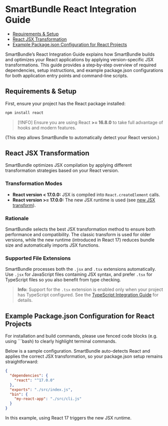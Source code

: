 # SmartBundle React Integration Guide

<!-- Table of Contents -->
- [Requirements & Setup](#requirements--setup)
- [React JSX Transformation](#react-jsx-transformation)
- [Example Package.json Configuration for React Projects](#example-packagejson-configuration-for-react-projects)

<!-- Overview -->
SmartBundle’s React Integration Guide explains how SmartBundle builds and optimizes your React applications by applying version-specific JSX transformations. This guide provides a step‐by‐step overview of required dependencies, setup instructions, and example package.json configurations for both application entry points and command-line scripts.

## Requirements & Setup

First, ensure your project has the React package installed:

```bash
npm install react
```

> [!INFO]
> Ensure you are using React **>= 16.8.0** to take full advantage of hooks and modern features.

(This step allows SmartBundle to automatically detect your React version.)

## React JSX Transformation

SmartBundle optimizes JSX compilation by applying different transformation strategies based on your React version.

### Transformation Modes

- **React version < 17.0.0:** JSX is compiled into `React.createElement` calls.
- **React version >= 17.0.0:** The new JSX runtime is used (see [new JSX transform](https://legacy.reactjs.org/blog/2020/09/22/introducing-the-new-jsx-transform.html)).

### Rationale

SmartBundle selects the best JSX transformation method to ensure both performance and compatibility. The classic transform is used for older versions, while the new runtime (introduced in React 17) reduces bundle size and automatically imports JSX functions.

### Supported File Extensions

SmartBundle processes both the `.jsx` and `.tsx` extensions automatically. Use `.jsx` for JavaScript files containing JSX syntax, and prefer `.tsx` for TypeScript files so you also benefit from type checking.

> **Info:** Support for the `.tsx` extension is enabled only when your project has TypeScript configured. See the [TypeScript Integration Guide](./ts-guide.md) for details.

## Example Package.json Configuration for React Projects

For installation and build commands, please use fenced code blocks (e.g. using ```bash) to clearly highlight terminal commands.

Below is a sample configuration. SmartBundle auto-detects React and applies the correct JSX transformation, so your package.json setup remains straightforward:

```json
{
  "dependencies": {
    "react": "^17.0.0"
  },
  "exports": "./src/index.js",
  "bin": {
    "my-react-app": "./src/cli.js"
  }
}
```

In this example, using React 17 triggers the new JSX runtime.

